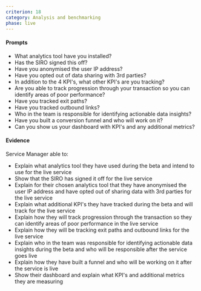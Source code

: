 ```yaml
---
criterion: 18
category: Analysis and benchmarking
phase: live
---
```


#### Prompts

* What analytics tool have you installed?
* Has the SIRO signed this off?
* Have you anonymised the user IP address?
* Have you opted out of data sharing with 3rd parties?
* In addition to the 4 KPI's, what other KPI's are you tracking?
* Are you able to track progression through your transaction so you can identify areas of poor performance?
* Have you tracked exit paths?
* Have you tracked outbound links?
* Who in the team is responsible for identifying actionable data insights?
* Have you built a conversion funnel and who will work on it?
* Can you show us your dashboard with KPI's and any additional metrics?

#### Evidence

Service Manager able to:

* Explain what analytics tool they have used during the beta and intend to use for the live service
* Show that the SIRO has signed it off for the live service
* Explain for their chosen analytics tool that they have anonymised the user IP address and have opted out of sharing data with 3rd parties for the live service
* Explain what additional KPI's they have tracked during the beta and will track for the live service
* Explain how they will track progression through the transaction so they can identify areas of poor performance in the live service
* Explain how they will be tracking exit paths and outbound links for the live service
* Explain who in the team was responsible for identifying actionable data insights during the beta and who will be responsible after the service goes live
* Explain how they have built a funnel and who will be working on it after the service is live
* Show their dashboard and explain what KPI's and additional metrics they are measuring
